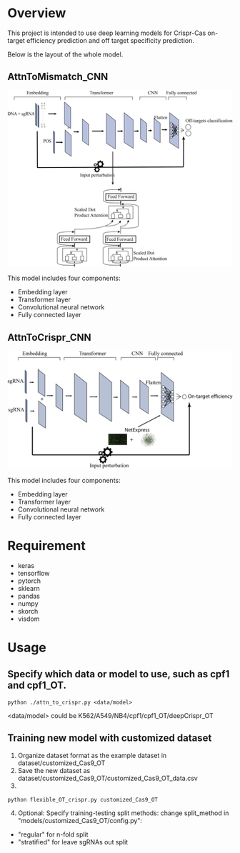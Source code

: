 # Overview

This project is intended to use deep learning models for Crispr-Cas on-target efficiency prediction and off target specificity prediction.

Below is the layout of the whole model.

## AttnToMismatch_CNN

<p align="center">
  <img src="pictures/New_attnToMismatch_CNN.png" width="900"/>
</p>

This model includes four components: 
* Embedding layer
* Transformer layer
* Convolutional neural network
* Fully connected layer

## AttnToCrispr_CNN

<p align="center">
  <img src="pictures/AttnToCrispr_CNN.png" width="900"/>
</p>

This model includes four components: 
* Embedding layer
* Transformer layer
* Convolutional neural network
* Fully connected layer

# Requirement

* keras
* tensorflow
* pytorch
* sklearn
* pandas
* numpy
* skorch
* visdom

# Usage
## Specify which data or model to use, such as cpf1 and cpf1_OT.

```
python ./attn_to_crispr.py <data/model>
```
<data/model> could be K562/A549/NB4/cpf1/cpf1_OT/deepCrispr_OT

## Training new model with customized dataset

1. Organize dataset format as the example dataset in dataset/customized_Cas9_OT
2. Save the new dataset as dataset/customized_Cas9_OT/customized_Cas9_OT_data.csv
3. 
```
python flexible_OT_crispr.py customized_Cas9_OT
```
4. Optional:
Specify training-testing split methods:
change split_method in "models/customized_Cas9_OT/config.py":
* "regular" for n-fold split
* "stratified" for leave sgRNAs out split
